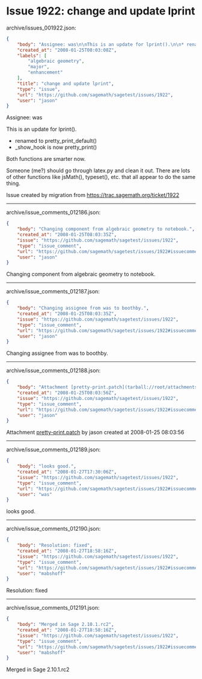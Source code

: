 # Issue 1922: change and update lprint

archive/issues_001922.json:
```json
{
    "body": "Assignee: was\n\nThis is an update for lprint().\n\n* renamed to pretty_print_default()\n* _show_hook is now pretty_print()\n\nBoth functions are smarter now.\n\nSomeone (me?) should go through latex.py and clean it out.  There are lots of other functions like jsMath(), typeset(), etc. that all appear to do the same thing.\n\nIssue created by migration from https://trac.sagemath.org/ticket/1922\n\n",
    "created_at": "2008-01-25T08:03:08Z",
    "labels": [
        "algebraic geometry",
        "major",
        "enhancement"
    ],
    "title": "change and update lprint",
    "type": "issue",
    "url": "https://github.com/sagemath/sagetest/issues/1922",
    "user": "jason"
}
```
Assignee: was

This is an update for lprint().

* renamed to pretty_print_default()
* _show_hook is now pretty_print()

Both functions are smarter now.

Someone (me?) should go through latex.py and clean it out.  There are lots of other functions like jsMath(), typeset(), etc. that all appear to do the same thing.

Issue created by migration from https://trac.sagemath.org/ticket/1922





---

archive/issue_comments_012186.json:
```json
{
    "body": "Changing component from algebraic geometry to notebook.",
    "created_at": "2008-01-25T08:03:35Z",
    "issue": "https://github.com/sagemath/sagetest/issues/1922",
    "type": "issue_comment",
    "url": "https://github.com/sagemath/sagetest/issues/1922#issuecomment-12186",
    "user": "jason"
}
```

Changing component from algebraic geometry to notebook.



---

archive/issue_comments_012187.json:
```json
{
    "body": "Changing assignee from was to boothby.",
    "created_at": "2008-01-25T08:03:35Z",
    "issue": "https://github.com/sagemath/sagetest/issues/1922",
    "type": "issue_comment",
    "url": "https://github.com/sagemath/sagetest/issues/1922#issuecomment-12187",
    "user": "jason"
}
```

Changing assignee from was to boothby.



---

archive/issue_comments_012188.json:
```json
{
    "body": "Attachment [pretty-print.patch](tarball://root/attachments/some-uuid/ticket1922/pretty-print.patch) by jason created at 2008-01-25 08:03:56",
    "created_at": "2008-01-25T08:03:56Z",
    "issue": "https://github.com/sagemath/sagetest/issues/1922",
    "type": "issue_comment",
    "url": "https://github.com/sagemath/sagetest/issues/1922#issuecomment-12188",
    "user": "jason"
}
```

Attachment [pretty-print.patch](tarball://root/attachments/some-uuid/ticket1922/pretty-print.patch) by jason created at 2008-01-25 08:03:56



---

archive/issue_comments_012189.json:
```json
{
    "body": "looks good.",
    "created_at": "2008-01-27T17:30:06Z",
    "issue": "https://github.com/sagemath/sagetest/issues/1922",
    "type": "issue_comment",
    "url": "https://github.com/sagemath/sagetest/issues/1922#issuecomment-12189",
    "user": "was"
}
```

looks good.



---

archive/issue_comments_012190.json:
```json
{
    "body": "Resolution: fixed",
    "created_at": "2008-01-27T18:58:16Z",
    "issue": "https://github.com/sagemath/sagetest/issues/1922",
    "type": "issue_comment",
    "url": "https://github.com/sagemath/sagetest/issues/1922#issuecomment-12190",
    "user": "mabshoff"
}
```

Resolution: fixed



---

archive/issue_comments_012191.json:
```json
{
    "body": "Merged in Sage 2.10.1.rc2",
    "created_at": "2008-01-27T18:58:16Z",
    "issue": "https://github.com/sagemath/sagetest/issues/1922",
    "type": "issue_comment",
    "url": "https://github.com/sagemath/sagetest/issues/1922#issuecomment-12191",
    "user": "mabshoff"
}
```

Merged in Sage 2.10.1.rc2
